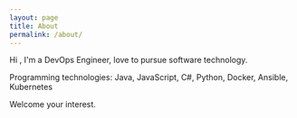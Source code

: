 ```yaml
---
layout: page
title: About
permalink: /about/
---
```


Hi , I'm a DevOps Engineer, love to pursue software technology.

Programming technologies: Java, JavaScript, C#, Python, Docker, Ansible, Kubernetes

Welcome your interest.